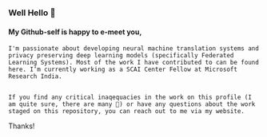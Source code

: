 ### Well Hello 👋
#### My Github-self is happy to e-meet you, 
```
I'm passionate about developing neural machine translation systems and privacy preserving deep learning models (specifically Federated Learning Systems). Most of the work I have contributed to can be found here. I’m currently working as a SCAI Center Fellow at Microsoft Research India. 


If you find any critical inaqequacies in the work on this profile (I am quite sure, there are many 🤔) or have any questions about the work staged on this repository, you can reach out to me via my website. 
```
Thanks! 
<!--
**harshitadd/Harshitadd** is a ✨ _special_ ✨ repository because its `README.md` (this file) appears on your GitHub profile.

Here are some ideas to get you started:

- 🌱 I’m currently learning ...
- 👯 I’m looking to collaborate on ...
- 🤔 I’m looking for help with ...
- 💬 Ask me about ...
- 📫 How to reach me: ...
- 😄 Pronouns: ...
- ⚡ Fun fact: ...
-->
